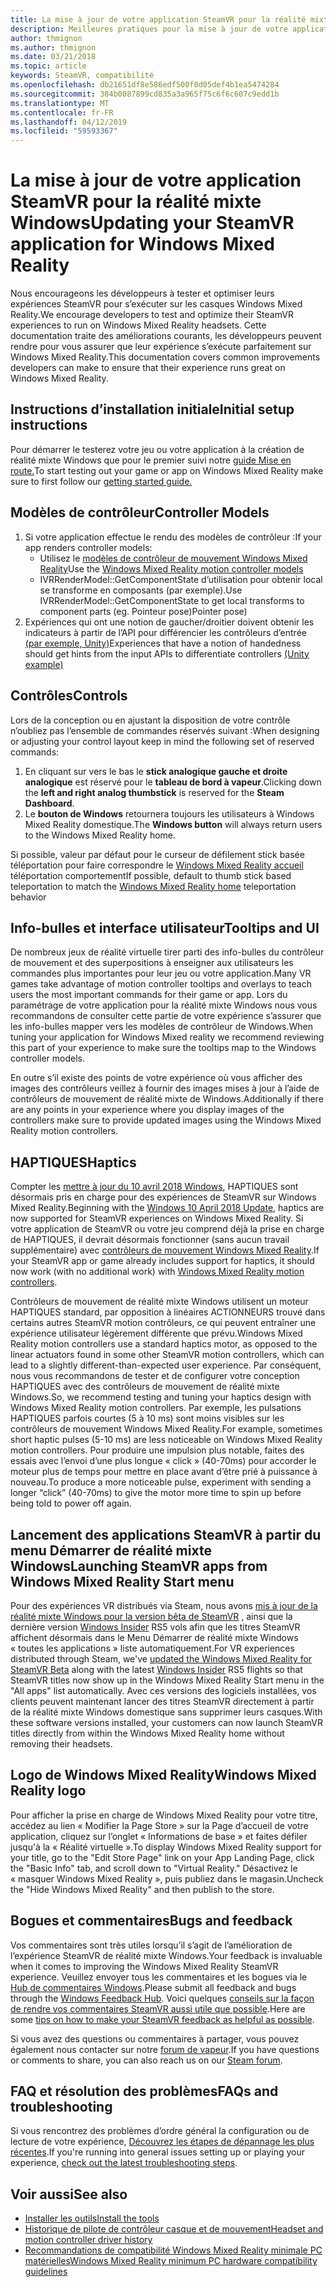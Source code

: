 ```yaml
---
title: La mise à jour de votre application SteamVR pour la réalité mixte Windows
description: Meilleures pratiques pour la mise à jour de votre application SteamVR pour optimiser la compatibilité avec les casques Windows Mixed Reality.
author: thmignon
ms.author: thmignon
ms.date: 03/21/2018
ms.topic: article
keywords: SteamVR, compatibilité
ms.openlocfilehash: db21651df8e586edf500f0d05def4b1ea5474284
ms.sourcegitcommit: 384b0087899cd835a3a965f75c6f6c607c9edd1b
ms.translationtype: MT
ms.contentlocale: fr-FR
ms.lasthandoff: 04/12/2019
ms.locfileid: "59593367"
---
```

# <a name="updating-your-steamvr-application-for-windows-mixed-reality"></a><span data-ttu-id="6ba24-104">La mise à jour de votre application SteamVR pour la réalité mixte Windows</span><span class="sxs-lookup"><span data-stu-id="6ba24-104">Updating your SteamVR application for Windows Mixed Reality</span></span>

<span data-ttu-id="6ba24-105">Nous encourageons les développeurs à tester et optimiser leurs expériences SteamVR pour s’exécuter sur les casques Windows Mixed Reality.</span><span class="sxs-lookup"><span data-stu-id="6ba24-105">We encourage developers to test and optimize their SteamVR experiences to run on Windows Mixed Reality headsets.</span></span> <span data-ttu-id="6ba24-106">Cette documentation traite des améliorations courants, les développeurs peuvent rendre pour vous assurer que leur expérience s’exécute parfaitement sur Windows Mixed Reality.</span><span class="sxs-lookup"><span data-stu-id="6ba24-106">This documentation covers common improvements developers can make to ensure that their experience runs great on Windows Mixed Reality.</span></span>

## <a name="initial-setup-instructions"></a><span data-ttu-id="6ba24-107">Instructions d’installation initiale</span><span class="sxs-lookup"><span data-stu-id="6ba24-107">Initial setup instructions</span></span>

<span data-ttu-id="6ba24-108">Pour démarrer le testerez votre jeu ou votre application à la création de réalité mixte Windows que pour le premier suivi notre [guide Mise en route.](http://aka.ms/WindowsMixedRealitySteamVR)</span><span class="sxs-lookup"><span data-stu-id="6ba24-108">To start testing out your game or app on Windows Mixed Reality make sure to first follow our [getting started guide.](http://aka.ms/WindowsMixedRealitySteamVR)</span></span>

## <a name="controller-models"></a><span data-ttu-id="6ba24-109">Modèles de contrôleur</span><span class="sxs-lookup"><span data-stu-id="6ba24-109">Controller Models</span></span>
1. <span data-ttu-id="6ba24-110">Si votre application effectue le rendu des modèles de contrôleur :</span><span class="sxs-lookup"><span data-stu-id="6ba24-110">If your app renders controller models:</span></span>
    * <span data-ttu-id="6ba24-111">Utilisez le [modèles de contrôleur de mouvement Windows Mixed Reality](motion-controllers.md#rendering-the-motion-controller-model)</span><span class="sxs-lookup"><span data-stu-id="6ba24-111">Use the [Windows Mixed Reality motion controller models](motion-controllers.md#rendering-the-motion-controller-model)</span></span>
    * <span data-ttu-id="6ba24-112">IVRRenderModel::GetComponentState d’utilisation pour obtenir local se transforme en composants (par exemple).</span><span class="sxs-lookup"><span data-stu-id="6ba24-112">Use IVRRenderModel::GetComponentState to get local transforms to component parts (eg.</span></span> <span data-ttu-id="6ba24-113">Pointeur pose)</span><span class="sxs-lookup"><span data-stu-id="6ba24-113">Pointer pose)</span></span>
2. <span data-ttu-id="6ba24-114">Expériences qui ont une notion de gaucher/droitier doivent obtenir les indicateurs à partir de l’API pour différencier les contrôleurs d’entrée [(par exemple, Unity)](gestures-and-motion-controllers-in-unity.md#unity-buttonaxis-mapping-table)</span><span class="sxs-lookup"><span data-stu-id="6ba24-114">Experiences that have a notion of handedness should get hints from the input APIs to differentiate controllers [(Unity example)](gestures-and-motion-controllers-in-unity.md#unity-buttonaxis-mapping-table)</span></span>

## <a name="controls"></a><span data-ttu-id="6ba24-115">Contrôles</span><span class="sxs-lookup"><span data-stu-id="6ba24-115">Controls</span></span>

<span data-ttu-id="6ba24-116">Lors de la conception ou en ajustant la disposition de votre contrôle n’oubliez pas l’ensemble de commandes réservés suivant :</span><span class="sxs-lookup"><span data-stu-id="6ba24-116">When designing or adjusting your control layout keep in mind the following set of reserved commands:</span></span>
1. <span data-ttu-id="6ba24-117">En cliquant sur vers le bas le **stick analogique gauche et droite analogique** est réservé pour le **tableau de bord à vapeur**.</span><span class="sxs-lookup"><span data-stu-id="6ba24-117">Clicking down the **left and right analog thumbstick** is reserved for the **Steam Dashboard**.</span></span>
2. <span data-ttu-id="6ba24-118">Le **bouton de Windows** retournera toujours les utilisateurs à Windows Mixed Reality domestique.</span><span class="sxs-lookup"><span data-stu-id="6ba24-118">The **Windows button** will always return users to the Windows Mixed Reality home.</span></span>

<span data-ttu-id="6ba24-119">Si possible, valeur par défaut pour le curseur de défilement stick basée téléportation pour faire correspondre le [Windows Mixed Reality accueil](navigating-the-windows-mixed-reality-home.md#getting-around-your-home) téléportation comportement</span><span class="sxs-lookup"><span data-stu-id="6ba24-119">If possible, default to thumb stick based teleportation to match the [Windows Mixed Reality home](navigating-the-windows-mixed-reality-home.md#getting-around-your-home) teleportation behavior</span></span>

## <a name="tooltips-and-ui"></a><span data-ttu-id="6ba24-120">Info-bulles et interface utilisateur</span><span class="sxs-lookup"><span data-stu-id="6ba24-120">Tooltips and UI</span></span>

<span data-ttu-id="6ba24-121">De nombreux jeux de réalité virtuelle tirer parti des info-bulles du contrôleur de mouvement et des superpositions à enseigner aux utilisateurs les commandes plus importantes pour leur jeu ou votre application.</span><span class="sxs-lookup"><span data-stu-id="6ba24-121">Many VR games take advantage of motion controller tooltips and overlays to teach users the most important commands for their game or app.</span></span> <span data-ttu-id="6ba24-122">Lors du paramétrage de votre application pour la réalité mixte Windows nous vous recommandons de consulter cette partie de votre expérience s’assurer que les info-bulles mapper vers les modèles de contrôleur de Windows.</span><span class="sxs-lookup"><span data-stu-id="6ba24-122">When tuning your application for Windows Mixed reality we recommend reviewing this part of your experience to make sure the tooltips map to the Windows controller models.</span></span>

<span data-ttu-id="6ba24-123">En outre s’il existe des points de votre expérience où vous afficher des images des contrôleurs veillez à fournir des images mises à jour à l’aide de contrôleurs de mouvement de réalité mixte de Windows.</span><span class="sxs-lookup"><span data-stu-id="6ba24-123">Additionally if there are any points in your experience where you display images of the controllers make sure to provide updated images using the Windows Mixed Reality motion controllers.</span></span>

## <a name="haptics"></a><span data-ttu-id="6ba24-124">HAPTIQUES</span><span class="sxs-lookup"><span data-stu-id="6ba24-124">Haptics</span></span>

<span data-ttu-id="6ba24-125">Compter les [mettre à jour du 10 avril 2018 Windows](release-notes-april-2018.md), HAPTIQUES sont désormais pris en charge pour des expériences de SteamVR sur Windows Mixed Reality.</span><span class="sxs-lookup"><span data-stu-id="6ba24-125">Beginning with the [Windows 10 April 2018 Update](release-notes-april-2018.md), haptics are now supported for SteamVR experiences on Windows Mixed Reality.</span></span> <span data-ttu-id="6ba24-126">Si votre application de SteamVR ou votre jeu comprend déjà la prise en charge de HAPTIQUES, il devrait désormais fonctionner (sans aucun travail supplémentaire) avec [contrôleurs de mouvement Windows Mixed Reality](motion-controllers.md).</span><span class="sxs-lookup"><span data-stu-id="6ba24-126">If your SteamVR app or game already includes support for haptics, it should now work (with no additional work) with [Windows Mixed Reality motion controllers](motion-controllers.md).</span></span>

<span data-ttu-id="6ba24-127">Contrôleurs de mouvement de réalité mixte Windows utilisent un moteur HAPTIQUES standard, par opposition à linéaires ACTIONNEURS trouvé dans certains autres SteamVR motion contrôleurs, ce qui peuvent entraîner une expérience utilisateur légèrement différente que prévu.</span><span class="sxs-lookup"><span data-stu-id="6ba24-127">Windows Mixed Reality motion controllers use a standard haptics motor, as opposed to the linear actuators found in some other SteamVR motion controllers, which can lead to a slightly different-than-expected user experience.</span></span> <span data-ttu-id="6ba24-128">Par conséquent, nous vous recommandons de tester et de configurer votre conception HAPTIQUES avec des contrôleurs de mouvement de réalité mixte Windows.</span><span class="sxs-lookup"><span data-stu-id="6ba24-128">So, we recommend testing and tuning your haptics design with Windows Mixed Reality motion controllers.</span></span> <span data-ttu-id="6ba24-129">Par exemple, les pulsations HAPTIQUES parfois courtes (5 à 10 ms) sont moins visibles sur les contrôleurs de mouvement Windows Mixed Reality.</span><span class="sxs-lookup"><span data-stu-id="6ba24-129">For example, sometimes short haptic pulses (5-10 ms) are less noticeable on Windows Mixed Reality motion controllers.</span></span> <span data-ttu-id="6ba24-130">Pour produire une impulsion plus notable, faites des essais avec l’envoi d’une plus longue « click » (40-70ms) pour accorder le moteur plus de temps pour mettre en place avant d’être prié à puissance à nouveau.</span><span class="sxs-lookup"><span data-stu-id="6ba24-130">To produce a more noticeable pulse, experiment with sending a longer “click” (40-70ms) to give the motor more time to spin up before being told to power off again.</span></span>

## <a name="launching-steamvr-apps-from-windows-mixed-reality-start-menu"></a><span data-ttu-id="6ba24-131">Lancement des applications SteamVR à partir du menu Démarrer de réalité mixte Windows</span><span class="sxs-lookup"><span data-stu-id="6ba24-131">Launching SteamVR apps from Windows Mixed Reality Start menu</span></span>

<span data-ttu-id="6ba24-132">Pour des expériences VR distribués via Steam, nous avons [mis à jour de la réalité mixte Windows pour la version bêta de SteamVR](https://steamcommunity.com/games/719950/announcements/detail/1687045485866139800) , ainsi que la dernière version [Windows Insider](https://insider.windows.com) RS5 vols afin que les titres SteamVR affichent désormais dans le Menu Démarrer de réalité mixte Windows « toutes les applications » liste automatiquement.</span><span class="sxs-lookup"><span data-stu-id="6ba24-132">For VR experiences distributed through Steam, we've [updated the Windows Mixed Reality for SteamVR Beta](https://steamcommunity.com/games/719950/announcements/detail/1687045485866139800) along with the latest [Windows Insider](https://insider.windows.com) RS5 flights so that SteamVR titles now show up in the Windows Mixed Reality Start menu in the "All apps" list automatically.</span></span> <span data-ttu-id="6ba24-133">Avec ces versions des logiciels installées, vos clients peuvent maintenant lancer des titres SteamVR directement à partir de la réalité mixte Windows domestique sans supprimer leurs casques.</span><span class="sxs-lookup"><span data-stu-id="6ba24-133">With these software versions installed, your customers can now launch SteamVR titles directly from within the Windows Mixed Reality home without removing their headsets.</span></span>

## <a name="windows-mixed-reality-logo"></a><span data-ttu-id="6ba24-134">Logo de Windows Mixed Reality</span><span class="sxs-lookup"><span data-stu-id="6ba24-134">Windows Mixed Reality logo</span></span>

<span data-ttu-id="6ba24-135">Pour afficher la prise en charge de Windows Mixed Reality pour votre titre, accédez au lien « Modifier la Page Store » sur la Page d’accueil de votre application, cliquez sur l’onglet « Informations de base » et faites défiler jusqu'à la « Réalité virtuelle ».</span><span class="sxs-lookup"><span data-stu-id="6ba24-135">To display Windows Mixed Reality support for your title, go to the "Edit Store Page" link on your App Landing Page, click the "Basic Info" tab, and scroll down to "Virtual Reality."</span></span> <span data-ttu-id="6ba24-136">Désactivez le « masquer Windows Mixed Reality », puis publiez dans le magasin.</span><span class="sxs-lookup"><span data-stu-id="6ba24-136">Uncheck the "Hide Windows Mixed Reality" and then publish to the store.</span></span>

## <a name="bugs-and-feedback"></a><span data-ttu-id="6ba24-137">Bogues et commentaires</span><span class="sxs-lookup"><span data-stu-id="6ba24-137">Bugs and feedback</span></span>

<span data-ttu-id="6ba24-138">Vos commentaires sont très utiles lorsqu’il s’agit de l’amélioration de l’expérience SteamVR de réalité mixte Windows.</span><span class="sxs-lookup"><span data-stu-id="6ba24-138">Your feedback is invaluable when it comes to improving the Windows Mixed Reality SteamVR experience.</span></span> <span data-ttu-id="6ba24-139">Veuillez envoyer tous les commentaires et les bogues via le [Hub de commentaires Windows](https://docs.microsoft.com/windows/mixed-reality/enthusiast-guide/filing-feedback).</span><span class="sxs-lookup"><span data-stu-id="6ba24-139">Please submit all feedback and bugs through the [Windows Feedback Hub](https://docs.microsoft.com/windows/mixed-reality/enthusiast-guide/filing-feedback).</span></span> <span data-ttu-id="6ba24-140">Voici quelques [conseils sur la façon de rendre vos commentaires SteamVR aussi utile que possible](https://docs.microsoft.com/windows/mixed-reality/enthusiast-guide/using-steamvr-with-windows-mixed-reality#sharing-feedback-on-steamvr).</span><span class="sxs-lookup"><span data-stu-id="6ba24-140">Here are some [tips on how to make your SteamVR feedback as helpful as possible](https://docs.microsoft.com/windows/mixed-reality/enthusiast-guide/using-steamvr-with-windows-mixed-reality#sharing-feedback-on-steamvr).</span></span>

<span data-ttu-id="6ba24-141">Si vous avez des questions ou commentaires à partager, vous pouvez également nous contacter sur notre [forum de vapeur](http://steamcommunity.com/app/719950/discussions/).</span><span class="sxs-lookup"><span data-stu-id="6ba24-141">If you have questions or comments to share, you can also reach us on our [Steam forum](http://steamcommunity.com/app/719950/discussions/).</span></span>

## <a name="faqs-and-troubleshooting"></a><span data-ttu-id="6ba24-142">FAQ et résolution des problèmes</span><span class="sxs-lookup"><span data-stu-id="6ba24-142">FAQs and troubleshooting</span></span>

<span data-ttu-id="6ba24-143">Si vous rencontrez des problèmes d’ordre général la configuration ou de lecture de votre expérience, [Découvrez les étapes de dépannage les plus récentes](https://docs.microsoft.com/windows/mixed-reality/enthusiast-guide/troubleshooting-windows-mixed-reality#steamvr).</span><span class="sxs-lookup"><span data-stu-id="6ba24-143">If you're running into general issues setting up or playing your experience, [check out the latest troubleshooting steps](https://docs.microsoft.com/windows/mixed-reality/enthusiast-guide/troubleshooting-windows-mixed-reality#steamvr).</span></span>

## <a name="see-also"></a><span data-ttu-id="6ba24-144">Voir aussi</span><span class="sxs-lookup"><span data-stu-id="6ba24-144">See also</span></span>
* [<span data-ttu-id="6ba24-145">Installer les outils</span><span class="sxs-lookup"><span data-stu-id="6ba24-145">Install the tools</span></span>](install-the-tools.md)
* [<span data-ttu-id="6ba24-146">Historique de pilote de contrôleur casque et de mouvement</span><span class="sxs-lookup"><span data-stu-id="6ba24-146">Headset and motion controller driver history</span></span>](https://docs.microsoft.com/windows/mixed-reality/enthusiast-guide/mixed-reality-software)
* [<span data-ttu-id="6ba24-147">Recommandations de compatibilité Windows Mixed Reality minimale PC matérielles</span><span class="sxs-lookup"><span data-stu-id="6ba24-147">Windows Mixed Reality minimum PC hardware compatibility guidelines</span></span>](https://docs.microsoft.com/windows/mixed-reality/enthusiast-guide/windows-mixed-reality-minimum-pc-hardware-compatibility-guidelines)

